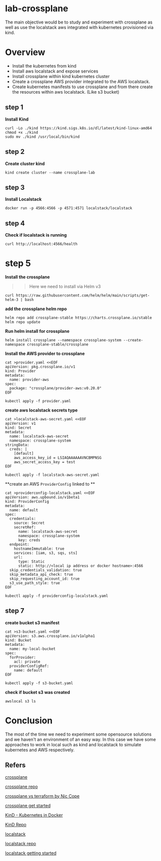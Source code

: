 # lab-crossplane
The main objective would be to study and experiment with crossplane as well as use the localstack aws integrated with kubernetes provisioned via kind.

# Overview
* Install the kubernetes from kind
* Install aws localstack and expose services
* Install crossplane within kind kubernetes cluster
* Create a crossplane AWS provider integrated to the AWS localstack.
* Create kubernetes manifests to use crossplane and from there create the resources within aws localstack. (Like s3 bucket)  

## step 1  
**Install Kind**
```
curl -Lo ./kind https://kind.sigs.k8s.io/dl/latest/kind-linux-amd64
chmod +x ./kind
sudo mv ./kind /usr/local/bin/kind
```

## step 2
**Create cluster kind**
```
kind create cluster --name crossplane-lab
```

## step 3
**Install Localstack**
```
docker run -p 4566:4566 -p 4571:4571 localstack/localstack
```

## step 4
**Check if localstack is running**
```
curl http://localhost:4566/health
```

# step 5
**Install the crossplane**
>> Here we need to install via Helm v3
```
curl https://raw.githubusercontent.com/helm/helm/main/scripts/get-helm-3 | bash
```

**add the crossplane helm repo**
```
helm repo add crossplane-stable https://charts.crossplane.io/stable
helm repo update
```

**Run helm install for crossplane**
```
helm install crossplane --namespace crossplane-system --create-namespace crossplane-stable/crossplane
```

**Install the AWS provider to crossplane**
```
cat >provider.yaml <<EOF
apiVersion: pkg.crossplane.io/v1
kind: Provider
metadata:
  name: provider-aws
spec:
  package: "crossplane/provider-aws:v0.20.0"
EOF

kubectl apply -f provider.yaml
```

**create aws localstack secrets type**
```
cat >localstack-aws-secret.yaml <<EOF
apiVersion: v1
kind: Secret
metadata:
  name: localstack-aws-secret
  namespace: crossplane-system
stringData:
  creds: |
    [default]
    aws_access_key_id = LSIAQAAAAAAVNCBMPNSG
    aws_secret_access_key = test
EOF

kubectl apply -f localstack-aws-secret.yaml
```

**create an AWS `ProviderConfig` linked to **
```
cat >providerconfig-localstack.yaml <<EOF
apiVersion: aws.upbound.io/v1beta1
kind: ProviderConfig
metadata:
  name: default
spec:
  credentials:
    source: Secret
    secretRef:
      name: localstack-aws-secret
      namespace: crossplane-system
      key: creds
  endpoint:
    hostnameImmutable: true
    services: [iam, s3, sqs, sts]
    url:
      type: Static
      static: http://<local ip address or docker hostname>:4566
  skip_credentials_validation: true
  skip_metadata_api_check: true
  skip_requesting_account_id: true
  s3_use_path_style: true
EOF

kubectl apply -f providerconfig-localstack.yaml
```

## step 7
**create bucket s3 manifest**
```
cat >s3-bucket.yaml <<EOF
apiVersion: s3.aws.crossplane.io/v1alpha1
kind: Bucket
metadata:
  name: my-local-bucket
spec:
  forProvider:
    acl: private
  providerConfigRef:
    name: default
EOF

kubectl apply -f s3-bucket.yaml
```

**check if bucket s3 was created**
```
awslocal s3 ls
```

# Conclusion
The most of the time we need to experiment some opensource solutions and we haven't an environment of an easy way. In this case we have some approaches to work in local such as kind and localstack to simulate kubernetes and AWS respectively.

## Refers
[crossplane](https://www.crossplane.io/)  

[crossplane repo](https://github.com/crossplane/crossplane)  

[crossplane vs terraform by Nic Cope](https://blog.crossplane.io/crossplane-vs-terraform/)  

[crossplane get started](https://docs.crossplane.io/latest/)  

[KinD - Kubernetes in Docker](https://kind.sigs.k8s.io/)  

[KinD Repo](https://github.com/kubernetes-sigs/kind)  

[localstack](https://www.localstack.cloud/)  

[localstack repo](https://github.com/localstack/localstack?tab=readme-ov-file)  

[localstack getting started](https://docs.localstack.cloud/getting-started/installation/)  

